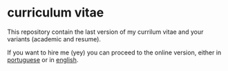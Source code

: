 # curriculum vitae

This repository contain the last version of my currilum vitae and your variants (academic and resume).

If you want to hire me (yey) you can proceed to the online version, either in [portuguese](http://feliperodopoulos.com/cv.pdf) or in [english](http://feliperodopoulos.com/cv-en.pdf).
